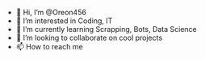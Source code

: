 - 👋 Hi, I’m @Oreon456
- 👀 I’m interested in Coding, IT
- 🌱 I’m currently learning Scrapping, Bots, Data Science
- 💞️ I’m looking to collaborate on cool projects
- 📫 How to reach me 

<!---
Oreon456/Oreon456 is a ✨ special ✨ repository because its `README.md` (this file) appears on your GitHub profile.
You can click the Preview link to take a look at your changes.
--->
